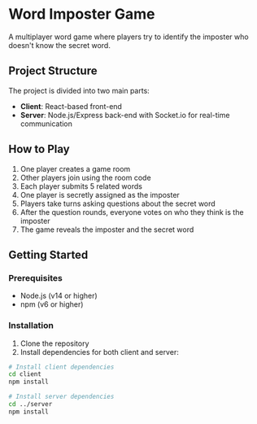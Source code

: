 # Word Imposter Game

A multiplayer word game where players try to identify the imposter who doesn't know the secret word.

## Project Structure

The project is divided into two main parts:

- **Client**: React-based front-end
- **Server**: Node.js/Express back-end with Socket.io for real-time communication

## How to Play

1. One player creates a game room
2. Other players join using the room code
3. Each player submits 5 related words
4. One player is secretly assigned as the imposter
5. Players take turns asking questions about the secret word
6. After the question rounds, everyone votes on who they think is the imposter
7. The game reveals the imposter and the secret word

## Getting Started

### Prerequisites

- Node.js (v14 or higher)
- npm (v6 or higher)

### Installation

1. Clone the repository
2. Install dependencies for both client and server:

```bash
# Install client dependencies
cd client
npm install

# Install server dependencies
cd ../server
npm install
